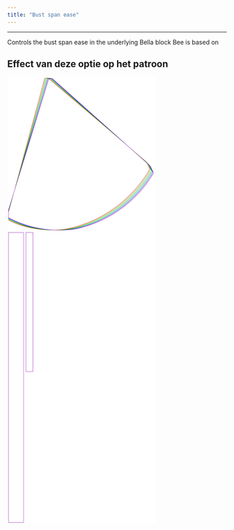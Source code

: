 ```yaml
---
title: "Bust span ease"
---
```


---

Controls the bust span ease in the underlying Bella block Bee is based on

## Effect van deze optie op het patroon

![Deze afbeelding toont het effect van deze optie door meerdere varianten die een andere waarde hebben voor deze optie te vervangen](bee_bustspanease_sample.svg "Effect van deze optie op het patroon")
